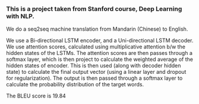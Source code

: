 ### This is a project taken from Stanford course, Deep Learning with NLP.

 We do a seq2seq machine translation from Mandarin (Chinese) to English.

 We use a Bi-directional LSTM encoder, and a Uni-directional LSTM decoder. We use attention scores, calculated using multiplicative attention b/w the hidden states of the LSTMs. The attention scores are then passes through a softmax layer, which is then project to calculate the weighted average of the hidden states of encoder. This is then used (along with decoder hidden state) to calculate the final output vector (using a linear layer and dropout for regularization). The output is then passed through a softmax layer to calculate the probability distribution of the target words.

 The BLEU score is 19.84

